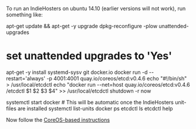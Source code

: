 To run an IndieHosters on ubuntu 14.10 (earlier versions will not work), run something like:

  apt-get update && apt-get -y upgrade
  dpkg-reconfigure -plow unattended-upgrades
  # set unattended upgrades to 'Yes'
  apt-get -y install systemd-sysv git docker.io
  docker run -d --restart='always' -p 4001:4001  quay.io/coreos/etcd:v0.4.6
  echo "#!/bin/sh" > /usr/local/etcdctl
  echo "docker run --net=host quay.io/coreos/etcd:v0.4.6 /etcdctl $1 $2 $3 $4" >> /usr/local/etcdctl
  shutdown -r now

  systemctl start docker # This will be automatic once the IndieHosters unit-files are installed
  systemctl list-units
  docker ps
  etcdctl ls
  etcdctl help

Now follow the [CoreOS-based instructions](deploying-a-server.md)
